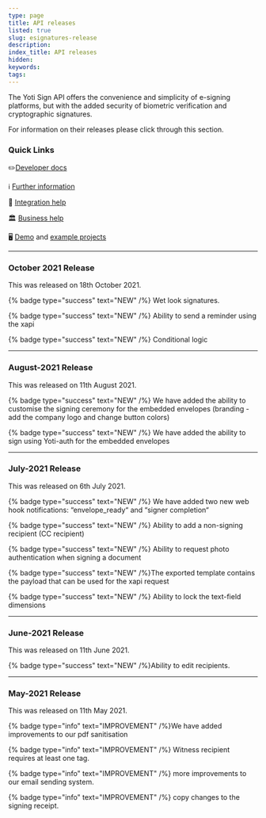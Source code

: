 ```yaml
---
type: page
title: API releases
listed: true
slug: esignatures-release
description: 
index_title: API releases
hidden: 
keywords: 
tags: 
---
```


The Yoti Sign API offers the convenience and simplicity of e-signing platforms, but with the added security of biometric verification and cryptographic signatures.

For information on their releases please click through this section.

### Quick Links

✏️[Developer docs](https://developers.yoti.com/identity-verification/getting-started)

ℹ️ [Further information](https://business.yoti.com/doc-scan/)

📧 [Integration help](mailto:clientsupport@yoti.com)

🏛 [Business help](https://www.yoti.com/contact-us/)

🖥 [Demo](https://yoti.world/yoti-doc-scan/) and [example projects](https://developers.yoti.com/identity-verification/quick-start)

---

### October 2021 Release

This was released on 18th October 2021.

{% badge type="success" text="NEW" /%} Wet look signatures.

{% badge type="success" text="NEW" /%} Ability to send a reminder using the xapi

{% badge type="success" text="NEW" /%} Conditional logic

---

### August-2021 Release

This was released on 11th August 2021.

{% badge type="success" text="NEW" /%} We have added the ability to customise the signing ceremony for the embedded envelopes (branding - add the company logo and change button colors)

{% badge type="success" text="NEW" /%} We have added the ability to sign using Yoti-auth for the embedded envelopes

---

### July-2021 Release

This was released on 6th July 2021.

{% badge type="success" text="NEW" /%} We have added two new web hook notifications: “envelope_ready“  and “signer completion“

{% badge type="success" text="NEW" /%} Ability to add a non-signing recipient (CC recipient) 

{% badge type="success" text="NEW" /%} Ability to request photo authentication when signing a document

{% badge type="success" text="NEW" /%}The exported template contains the payload that can be used for the xapi request

{% badge type="success" text="NEW" /%} Ability to lock the text-field dimensions

---

### June-2021 Release

This was released on 11th June 2021.

{% badge type="success" text="NEW" /%}Ability to edit recipients.

---

### May-2021 Release

This was released on 11th May 2021.

{% badge type="info" text="IMPROVEMENT" /%}We have added improvements to our pdf sanitisation

{% badge type="info" text="IMPROVEMENT" /%} Witness recipient requires at least one tag.

{% badge type="info" text="IMPROVEMENT" /%} more improvements to our email sending system.

{% badge type="info" text="IMPROVEMENT" /%} copy changes to the signing receipt.